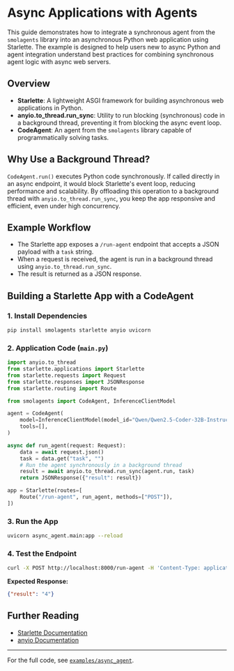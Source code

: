 # Async Applications with Agents

This guide demonstrates how to integrate a synchronous agent from the `smolagents` library into an asynchronous Python web application using Starlette.
The example is designed to help users new to async Python and agent integration understand best practices for combining synchronous agent logic with async web servers.

## Overview

- **Starlette**: A lightweight ASGI framework for building asynchronous web applications in Python.
- **anyio.to_thread.run_sync**: Utility to run blocking (synchronous) code in a background thread, preventing it from blocking the async event loop.
- **CodeAgent**: An agent from the `smolagents` library capable of programmatically solving tasks.

## Why Use a Background Thread?

`CodeAgent.run()` executes Python code synchronously. If called directly in an async endpoint, it would block Starlette's event loop, reducing performance and scalability. By offloading this operation to a background thread with `anyio.to_thread.run_sync`, you keep the app responsive and efficient, even under high concurrency.

## Example Workflow

- The Starlette app exposes a `/run-agent` endpoint that accepts a JSON payload with a `task` string.
- When a request is received, the agent is run in a background thread using `anyio.to_thread.run_sync`.
- The result is returned as a JSON response.

## Building a Starlette App with a CodeAgent

### 1. Install Dependencies

```bash
pip install smolagents starlette anyio uvicorn
```

### 2. Application Code (`main.py`)

```python
import anyio.to_thread
from starlette.applications import Starlette
from starlette.requests import Request
from starlette.responses import JSONResponse
from starlette.routing import Route

from smolagents import CodeAgent, InferenceClientModel

agent = CodeAgent(
    model=InferenceClientModel(model_id="Qwen/Qwen2.5-Coder-32B-Instruct"),
    tools=[],
)

async def run_agent(request: Request):
    data = await request.json()
    task = data.get("task", "")
    # Run the agent synchronously in a background thread
    result = await anyio.to_thread.run_sync(agent.run, task)
    return JSONResponse({"result": result})

app = Starlette(routes=[
    Route("/run-agent", run_agent, methods=["POST"]),
])
```

### 3. Run the App

```bash
uvicorn async_agent.main:app --reload
```

### 4. Test the Endpoint

```bash
curl -X POST http://localhost:8000/run-agent -H 'Content-Type: application/json' -d '{"task": "What is 2+2?"}'
```

**Expected Response:**

```json
{"result": "4"}
```

## Further Reading

- [Starlette Documentation](https://www.starlette.io/)
- [anyio Documentation](https://anyio.readthedocs.io/)

---

For the full code, see [`examples/async_agent`](https://github.com/huggingface/smolagents/tree/main/examples/async_agent).
